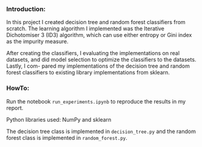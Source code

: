 ### Introduction:
In this project I created decision tree and random forest classifiers from scratch. The learning algorithm I implemented was the Iterative Dichotomiser 3 (ID3) algorithm, which can use either entropy or Gini index as the impurity measure.

After creating the classifiers, I evaluating the implementations on real datasets, and did model selection to optimize the classifiers to the datasets. Lastly, I com- pared my implementations of the decision tree and random forest classifiers to existing library implementations from sklearn.

### HowTo:
Run the notebook `run_experiments.ipynb` to reproduce the results in my report.

Python libraries used: NumPy and sklearn

The decision tree class is implemented in `decision_tree.py` and the random forest class is implemented in `random_forest.py`.

